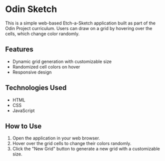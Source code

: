 # Odin Sketch

This is a simple web-based Etch-a-Sketch application built as part of the Odin Project curriculum. Users can draw on a grid by hovering over the cells, which change color randomly.

## Features

- Dynamic grid generation with customizable size
- Randomized cell colors on hover
- Responsive design

## Technologies Used

- HTML
- CSS
- JavaScript

## How to Use

1. Open the application in your web browser.
2. Hover over the grid cells to change their colors randomly.
3. Click the "New Grid" button to generate a new grid with a customizable size.
